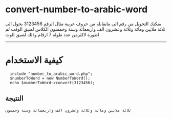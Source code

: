# convert-number-to-arabic-word
يمكنك التحويل من رقم الي مايقابله من حروف عربية
مثال الرقم 3123456 يحول الي ثلاثة ملايين ومائة وثلاثة وعشرون الف واربعمائة وستة وخمسون
الكلاس لضيق الوقت لم اطورة لاكثرمن عدد طولة 7 ارقام وذلك لضيق الوت
<hr/>

# كيفية الاستخدام

```
  include "number_to_arabic_word.php";
  $numberToWord = new NumberToWord();
  echo $numberToWord->convert(3123456);
```

## النتيجة
```
ثلاثة ملايين ومائة وثلاثة وعشرون الف واربعمائة وستة وخمسون
```
